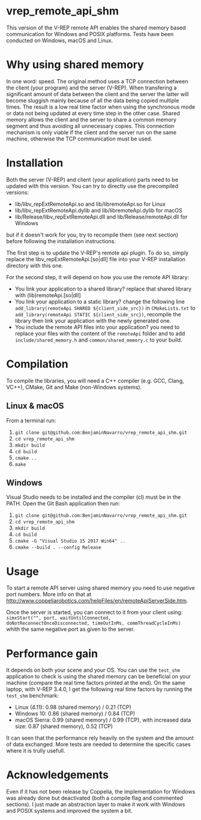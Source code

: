 # vrep_remote_api_shm
This version of the V-REP remote API enables the shared memory based communication for Windows and POSIX platforms. Tests have been conducted on Windows, macOS and Linux.

# Why using shared memory
In one word: speed. The original method uses a TCP connection between the client (your program) and the server (V-REP). 
When transfering a significant amount of data between the client and the server the latter will become sluggish mainly because of all the data being copied multiple times. 
The result is a low real time factor when using the synchronous mode or data not being updated at every time step in the other case.
Shared memory allows the client and the server to share a common memory segment and thus avoiding all unnecessary copies. This connection mechanism is only viable if the client and the server run on the same machine, otherwise the TCP communication must be used.

# Installation
Both the server (V-REP) and client (your application) parts need to be updated with this version. You can try to directly use the precompiled versions:
* lib/libv_repExtRemoteApi.so and lib/libremoteApi.so for Linux
* lib/libv_repExtRemoteApi.dylib and lib/libremoteApi.dylib for macOS
* lib/Release/libv_repExtRemoteApi.dll and lib/Release/remoteApi.dll for Windows

but if it doesn't work for you, try to recompile them (see next section) before following the installation instructions.

The first step is to update the V-REP's remote api plugin. To do so, simply replace the libv_repExtRemoteApi.[so|dll] file into your V-REP installation directory with this one.

For the second step, it will depend on how you use the remote API library:
* You link your application to a shared library? replace that shared library with (lib)remoteApi.[so|dll]
* You link your application to a static library? change the following line `add_library(remoteApi SHARED ${client_side_src})` in `CMakeLists.txt` to `add_library(remoteApi STATIC ${client_side_src})`, recompile the library then link your application with the newly generated one.
* You include the remote API files into your application? you need to replace your files with the content of the `remoteApi` folder and to add `include/shared_memory.h` and `common/shared_memory.c` to your build.


# Compilation
To compile the libraries, you will need a C++ compiler (e.g. GCC, Clang, VC++), CMake, Git and Make (non-Windows systems).
## Linux & macOS
From a terminal run:
1. `git clone git@github.com:BenjaminNavarro/vrep_remote_api_shm.git`
2. `cd vrep_remote_api_shm`
3. `mkdir build`
4. `cd build`
5. `cmake ..`
6. `make`

## Windows
Visual Studio needs to be installed and the compiler (cl) must be in the PATH. 
Open the Git Bash application then run:
1. `git clone git@github.com:BenjaminNavarro/vrep_remote_api_shm.git`
2. `cd vrep_remote_api_shm`
3. `mkdir build`
4. `cd build`
5. `cmake -G "Visual Studio 15 2017 Win64" ..`
6. `cmake --build . --config Release`

# Usage
To start a remote API server using shared memory you need to use negative port numbers. More info on that at http://www.coppeliarobotics.com/helpFiles/en/remoteApiServerSide.htm.

Once the server is started, you can connect to it from your client using: `simxStart("", port, waitUntilConnected, doNotReconnectOnceDisconnected, timeOutInMs, commThreadCycleInMs)` whith the same negative port as given to the server.

# Performance gain
It depends on both your scene and your OS. You can use the `test_shm` application to check is using the shared memory can be beneficial on your machine (compare the real time factors printed at the end). On the same laptop, with V-REP 3.4.0, I get the following real time factors by running the `test_shm` benchmark:
* Linux (4.11): 0.98 (shared memory) / 0.21 (TCP)
* Windows 10: 0.86 (shared memory) / 0.84 (TCP)
* macOS Sierra: 0.99 (shared memory) / 0.99 (TCP), with increased data size: 0.87 (shared memory), 0.52 (TCP)

It can seen that the performance rely heavily on the system and the amount of data exchanged. More tests are needed to determine the specific cases where it is trully usefull.  

# Acknowledgements
Even if it has not been release by Coppelia, the implementation for Windows was already done but deactivated (both a compile flag and commented sections). I just made an abstraction layer to make it work with Windows and POSIX systems and improved the system a bit.
